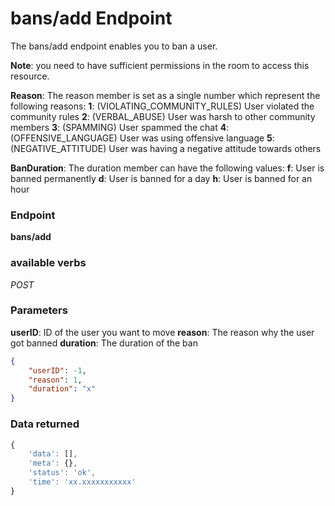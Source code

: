 # bans/add Endpoint

The bans/add endpoint enables you to ban a user.

**Note**: you need to have sufficient permissions in the room to access this resource.

**Reason**: The reason member is set as a single number which represent the following reasons:
**1**: (VIOLATING_COMMUNITY_RULES) User violated the community rules
**2**: (VERBAL_ABUSE) User was harsh to other community members
**3**: (SPAMMING) User spammed the chat
**4**: (OFFENSIVE_LANGUAGE) User was using offensive language
**5**: (NEGATIVE_ATTITUDE) User was having a negative attitude towards others

**BanDuration**: The duration member can have the following values:
**f**: User is banned permanently
**d**: User is banned for a day
**h**: User is banned for an hour

### Endpoint

**bans/add**

### available verbs

_POST_

### Parameters

**userID**: ID of the user you want to move
**reason**: The reason why the user got banned
**duration**: The duration of the ban

```json
{
    "userID": -1,
    "reason": 1,
    "duration": "x"
}
```

### Data returned

```js
{
    'data': [],
    'meta': {},
    'status': 'ok',
    'time': 'xx.xxxxxxxxxxx'
}
```
